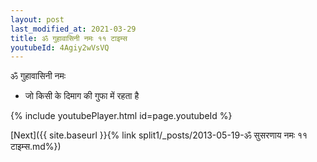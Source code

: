```yaml
---
layout: post
last_modified_at: 2021-03-29
title: ॐ गुहावासिनी नमः ११ टाइम्स
youtubeId: 4Agiy2wVsVQ
---
```

 
 
 ॐ गुहावासिनी नमः  
 
 -  जो किसी के दिमाग की गुफा में रहता है 
 
  
 
  
 
 
 
 
 
 


{% include youtubePlayer.html id=page.youtubeId %}
 
[Next]({{ site.baseurl }}{% link  split1/_posts/2013-05-19-ॐ सुसरणाय नमः ११ टाइम्स.md%})
 
